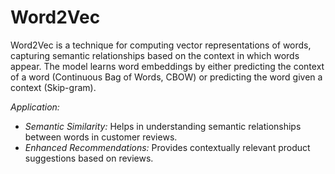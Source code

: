 # Word2Vec
Word2Vec is a technique for computing vector representations of words, capturing semantic relationships based on the context in which words appear. The model learns word embeddings by either predicting the context of a word (Continuous Bag of Words, CBOW) or predicting the word given a context (Skip-gram).

*Application:*
- *Semantic Similarity:* Helps in understanding semantic relationships between words in customer reviews.
- *Enhanced Recommendations:* Provides contextually relevant product suggestions based on reviews.
